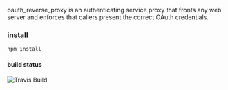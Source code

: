 oauth_reverse_proxy is an authenticating service proxy that fronts any web server and enforces that callers present the correct OAuth credentials.  

### install

```
npm install
```

#### build status

![Travis Build](https://travis-ci.org/ryanbreen/oauth_reverse_proxy.svg)
